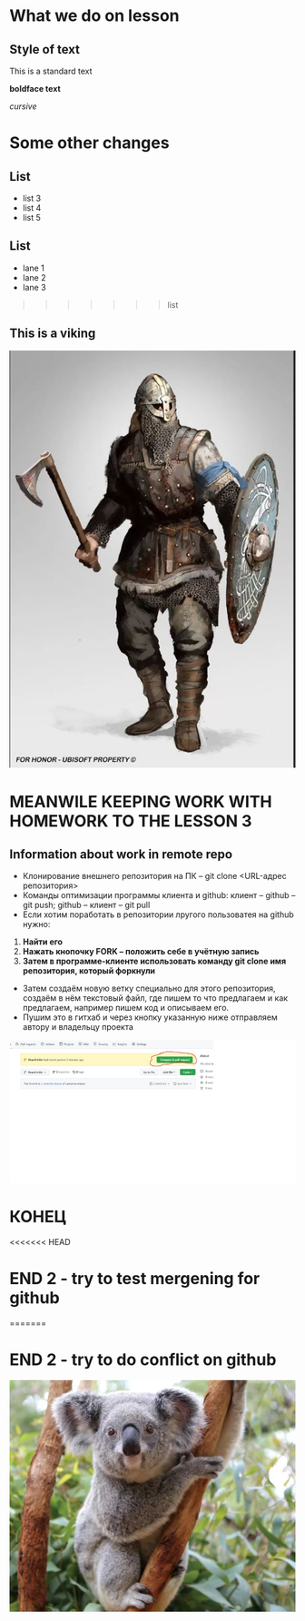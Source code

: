 # What we do on lesson

## Style of text ##
This is a standard text

**boldface text**

*cursive*
# Some other changes #

## List ##

* list 3
* list 4
* list 5

## List ##
* lane 1
* lane 2
* lane 3
>>>>>>> list

## This is a viking
![Vikings](Vikings.JPG)

# MEANWILE KEEPING WORK WITH HOMEWORK TO THE LESSON 3

## Information about work in remote repo

* Клонирование внешнего репозитория на ПК – git clone <URL-адрес репозитория>
* Команды оптимизации программы клиента и github: клиент – github – git push; github – клиент – git pull
* Если хотим поработать в репозитории лругого пользоватея на github нужно: 
1) **Найти его**
2) **Нажать кнопочку FORK – положить себе в учётную запись**
3) **Затем в программе-клиенте использовать команду git clone имя репозитория, который форкнули**

* Затем создаём новую ветку специально для этого репозитория, создаём в нём текстовый файл, где пишем то что предлагаем и как предлагаем, например пишем код и описываем его. 
* Пушим это в гитхаб и через кнопку указанную ниже отправляем автору и владельцу проекта

![Picture2](Picture2.JPG)

# КОНЕЦ

<<<<<<< HEAD
# END 2 - try to test mergening for github
=======
# END 2 - try to do conflict on github

![Коала](Коала.JPG)
